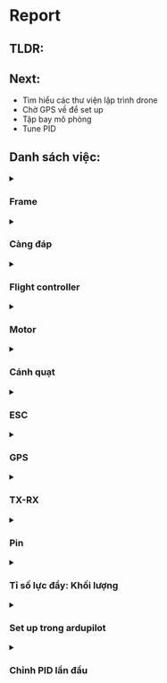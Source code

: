 # Report
## TLDR:

## Next:
- Tìm hiểu các thư viện lập trình drone
- Chờ GPS về để set up
- Tập bay mô phỏng
- Tune PID
## Danh sách việc:
<details>
  <summary><h3>Frame</h3></summary>
  <details>
  <summary> Frame chính ✔️</summary>
    <p>  <a href="https://dronenodes.com/drone-frame-racing-freestyle/">Thông số của khung</a></p>
    <ul>
      <li>Kích thước khung: 5 inch (vì được sử dụng rộng rãi và phù hợp cho nhiều mục đích khác nhau.</li>
      <li>Chất liệu: Carbon (Nhẹ và cứng)</li>
      <li>Số cánh: 4 cánh (Số cánh chẵn để dễ cân bằng. 4 là số cánh tối thiểu)</li>
      <li>Layout: Hybrid X (Kết hợp giữa layout H và X. Thân dài hơn -&gt; Chứa được nhiều thiết bị hơn.</li>
    </ul>
    <p>→ Bộ khung sử dụng là One Source V3</p>
    <img src=https://user-images.githubusercontent.com/103067723/178774941-aaa1fdd0-b002-40c5-886a-adcef3b2388e.png>

  </details>
  
  <details>
  <summary> Khung 3D cho GPS ✔️</summary>
  <p>Tham khảo từ <a href="https://www.thingiverse.com/thing:4813320">đây</a></p>
  </details>
  
  <details>
  <summary> Khung 3D để giữ Node MCU ❌</summary>
  Soon...
  </details>

</details>

<details>
  <summary><h3>Càng đáp</h3></summary>
  
  <details>
  <summary>Tiêu chí</summary>
  Soon...
  </details>
  
  <details>
  <summary>Thiết kế</summary>
  <img src=https://user-images.githubusercontent.com/103067723/178806189-90544d5b-d69c-4258-a1de-c601da0d4497.png>

  </details>
  
  <details>
  <summary>Kiểm tra độ cứng vững ❌</summary>
  Soon...
  </details>
</details>

<details>
  <summary><h3>Flight controller</h3></summary>
  
  <details>
  <summary>Yêu cầu tính năng ❌</summary>
  <ul>
      <li>Chạy được ArduPilot</li>
      <li>Có các cảm biến: GYRO, Compass, GPS, Baro</li>
      <li>Có thể kết nối với GCS</li>
      <li>Có các cổng dư để kết nối trong trường hợp thiếu</li>
      <li>Kết nối được với bo nhúng</li>
    </ul>
  </details>
  
  <details>
  <summary>Thông số của FC ✔️</summary>
    <p> FC: <a href="https://nexshop.vn/mamba-dji-f405-mk2-flight-controller-30.530.5mm-p37057191.html">Mamba DJI F405 MK2</a></p>
    <ul>
      <li>GYRO: MPU6000</li>
      <li>Barometer: Yes</li>
      <li>Uarts: 6Set</li>
      <li>Input: 3~6S Lipo (12.6~25.2V)</li>
    </ul>
  </details>
  

</details>

<details>
  <summary><h3>Motor</h3></summary>
  
  <details markdown="1">
  <summary>Glossary ✔️</summary>
   <ul>
      <li>kV</li>
      <p>Là đại lượng được quy ước: X Kv nghĩa là động cơ sẽ xoay với tốc độ X rpm dưới điện áp 1 volt.</p>
      <img src=https://user-images.githubusercontent.com/103067723/178641065-6ecfea47-c529-4dcd-8776-d30d61a64564.png> <br>
      <img src=https://user-images.githubusercontent.com/103067723/178641126-1db040d0-3a88-4e04-ad0b-d8f3962e0656.png>
      <p>Nhìn chung, với Kv càng thấp thì động cơ sẽ tạo torque càng cao.</p>
      <li>Motor size</li>
      <p>Ký hiệu kích thước của stator, được viết dưới dạng XXYY, trong đó XX là bề rộng của stator, còn YY là chiều cao
          YY càng cao, drone sẽ có top speed cao hơn, và điều khiển ở tốc độ thấp khó khăn hơn
          XX càng cao, drone sẽ có top speed thấp hơn, và điều khiển ở tốc độ thấp dễ dàng hơn</p>
    </ul> 
    
  </details>
  
  <details>
  <summary>Chọn motor ✔️</summary>
  <img src=https://user-images.githubusercontent.com/103067723/178643994-f6fc1446-67d6-4324-bfce-2192ba27b931.png>
  <p>Dựa theo bảng hướng dẫn, vì frame ta đang dùng là frame 5 inch, nên chọn motor có kích thước 2204 - 2206; kv 2300-2700 → Chọn motor Performante 2207 - 1750KV Motor AMAXinno T-Bell </p>
  <p>Phần tính toán liên quan đến motor sẽ được đề cập ở mục sau.</p>
  </details>
  
</details>

<details>
  <summary><h3>Cánh quạt</h3></summary>
  
  <ul>
      <li>Ký hiệu ✔️</li>
      <p> L x P x B hoặc LLPP x B (Length, Pitch, số Blade)</p>
      <li>Nhận xét chung ❌</li>
      <p>Cánh quạt có độ vát (pitch) thấp sẽ xoay nhanh hơn, nhưng lực đẩy tiến về phía trước yếu hơn.</p>
      <p>Cánh quạt có độ vát (pitch) cao sẽ có nhiều lực đẩy hơn, đồng nghĩa với tốc độ cao hơn, nhưng điều khiển cũng khó hơn</p>
      <p>Số cánh càng ít thì tốc độ quay càng nhanh, tốn ít năng lượng và hoạt động hiệu quả hơn.</p>
      <p> </p>
  </ul> 
</details>

<details>
  <summary><h3>ESC</h3></summary>
  
  <details>
  <summary>Cách chọn ESC ✔️</summary>
    <p> Ở chế độ max, motor chỉ tốn 80% dòng điện so với mặt đất <a href="https://dronenodes.com/drone-esc-electronic-speed-controller/">Tham Khảo tại đây</a></p>
    <p> Motor max 4S là 40A dưới mặt đất -> 32A trên cao </p>
    <p> Hệ số an toàn giữa ESC và motor nên nằm trong khoảng 1.2 đến 1.5ESC từ 38.4A -> 48A </p>
    <p> Chọn ESC VIVA 45A </p>
  </details>
  
  <details>
  <summary>Thông số của ESC ✔️</summary>
    <p> ESC: <a href="https://www.team-blacksheep.com/products/prod:vivafpv4in1_60a_bl32">VIVA 45A</a></p>
    <ul>
      <li>Input voltage: 3-6S</li>
      <li>Burst current: 60A</li>
      <li>Constant current: 45A</li>
      <li>Input protocols: OneShot42, Multishot, DShot1200</li>
    </ul>
  </details>
  
  <details>
  <summary>Giao thức Dshot ✔️</summary>
    <p> Ưu điểm: </p>
    <ul>
      <li>Ko cần calib ESC</li>
      <li>Chống nhiễu tốt hơn, tín hiệu chính xác hơn</li>
      <li>Resolution = 2048 > 1000 so với các loại khác</li>
      <li>ESC có thể chọn ko đọc các tín hiệu lỗi</li>
    </ul>
    <p> Tốc độ: </p>
    <ul>
      <li>Dshot600 - 600 000 bit/s</li>
      <li>Dshot300</li>
      <li>Dshot150</li>
    </ul>
    <p> 1 package của DShot gồm 16 bit: </p>
    <img src=https://user-images.githubusercontent.com/103067723/178785263-11cda29f-20d4-4c0e-a52f-82c0133f5a2f.png>
    <ul>
      <li>11 bit cho giá trị throttle (2^11 = 2048)</li>
      <ul>
        <li>0 là disarm</li>
        <li>1-47 là special command</li>
        <li>Command 0-36 chỉ chạy khi motor ko xoay</li>
        <li>48-2048: giá trị throttle</li>
      </ul>
      <li>1 bit telemetry request</li>
      <ul>
        <li>Dùng để yêu cầu 1 thông tin nào đó trả về cho FC (vd tốc độ xoay, nhiệt độ, dòng, áp,..)</li>
        <li>Command số 42-47 là dành cho telemetry</li>
      </ul>
      <li>4 bit check sum</li>
      <ul>
        <li>Công thức:</li> <code>crc = (value ^ (value >> 4) ^ (value >> 8)) & 0x0F</code> <br>
        <li>Ví dụ: </li>
            <code>value  = 100000101100</code><br>
            <code>(>>4)  = 000010000010 # right shift value by 4</code><br>
            <code>(^)    = 100010101110 # XOR with value</code><br>
            <code>(>>8)  = 000000001000 # right shift value by 8</code><br>
            <code>(^)    = 100010100110 # XOR with previous XOR</code><br>
            <code>(0x0F) = 000000001111 # Mask 0x0F</code><br>
            <code>(&)    = 000000000110 # CRC</code>
      </ul>
    </ul>
    <p>Thời gian của mỗi frame giống nhau, nhưng hightime của bit 0 và 1 khác nhau</p>
    <img src=https://user-images.githubusercontent.com/103067723/178785377-1d52be1a-7bb2-49df-8e1d-9ea4330f93de.png>
    <p>-> Dễ tính toán duration (= 16 x frame)</p>
    <p>-> Tính giá trị của bit = cách đo từ rising edge và dừng lại ở falling edge</p>
    

  </details>
  
</details>

<details>
  <summary><h3>GPS</h3></summary>
  
  <details>
  <summary>Soon ✔️</summary>
  Soon...
  </details>
  
  <details>
  <summary>Soon ✔️</summary>
  Soon...
  </details>
  
  <details>
  <summary>Soo ❌</summary>
  Soon...
  </details>
</details>

<details>
  <summary><h3>TX-RX</h3></summary>
  
  <details>
  <summary>Yêu cầu tính năng</summary>
    <ul>
      <li>Kết nối được với FC</li>
      <li>Có nhiều channel cho những mode khác nhau</li>
    </ul>
  </details>
  
  <details>
  <summary>Thông số của TX-RX</summary>
    <p>TX-RX: <a href="https://www.multi-module.org/using-the-module/protocol-details/flysky-afhds2a">FlySky AFHDS 2A</a></p>
    <ul>
      <li>Kết nối với FC bằng SBUS</li>
      <li>Có 10 channel</li>
    </ul>
  </details>
  
</details>

<details>
  <summary><h3>Pin</h3></summary>
  
  <details> 
  <summary>Tính Pin</summary>
    <img src=https://user-images.githubusercontent.com/103067723/178789988-b07fd9ff-5b64-476c-98be-c60b96d92548.png>
    <p>Dựa theo bảng motor, ta có thể chọn 3S/4S với mAh từ 1000-1300mA</p>
    <p>Chọn pin 4S-1550mA-120C</p>
    <p>Motor dùng 32A *4 = 132A</p>
    <p>132/1550 = 85.16C</p>
    <p>-> Số C phải lớn hơn 85.16, pin hiện tại C=120</p>
    <p>-> Pin đã chọn phù hợp</p>
  </details>
  
</details>

<details>
  <summary><h3>Tỉ số lực đẩy: Khối lượng</h3></summary>
  
<table class="tg">
<thead>
  <tr>
    <th class="tg-0pky">   <br>Frame   </th>
    <th class="tg-0pky">   <br>145.1 g   </th>
    <th class="tg-0pky">   <br><a href="https://maltarotors.com/product/tbs-source-one-v3/"><span style="color:#905">Source</span></a>   </th>
  </tr>
</thead>
<tbody>
  <tr>
    <td class="tg-0pky">   <br>Motor   </td>
    <td class="tg-0pky">   <br>28x4 = 112 g   </td>
    <td class="tg-0pky">   <br>    </td>
  </tr>
  <tr>
    <td class="tg-0pky">   <br>Propeller   </td>
    <td class="tg-0pky">   <br>4.8x4 = 19.2 g   </td>
    <td class="tg-0pky">   <br><a href="https://fpvvietnam.com/AZURE-SFP"><span style="color:#905">Source</span></a>   </td>
  </tr>
  <tr>
    <td class="tg-0pky">   <br>ESC   </td>
    <td class="tg-0pky">   <br>16 g   </td>
    <td class="tg-0pky">   <br><a href="https://www.team-blacksheep.com/products/prod:vivafpv4in1_60a_bl32"><span style="color:#905">Source</span></a>   </td>
  </tr>
  <tr>
    <td class="tg-0pky">   <br>FC   </td>
    <td class="tg-0pky">   <br>7.5 g   </td>
    <td class="tg-0pky">   <br><a href="https://www.diatone.us/products/mb-f405-mk2-fc"><span style="color:#905">Source</span></a>   </td>
  </tr>
  <tr>
    <td class="tg-0pky">   <br>RX   </td>
    <td class="tg-0pky">   <br>16.1 g   </td>
    <td class="tg-0pky">   <br><a href="https://www.amazon.com/FS-iA6B-Receiver-Antenna-Compatible-FS-GT2E/dp/B07D35C6MQ"><span style="color:#905">Source</span></a>   </td>
  </tr>
  <tr>
    <td class="tg-0pky">   <br>Pi4   </td>
    <td class="tg-0pky">   <br>46 g   </td>
    <td class="tg-0pky">   <br>    </td>
  </tr>
  <tr>
    <td class="tg-0pky">   <br>Landing gear   </td>
    <td class="tg-0pky">   <br>    </td>
    <td class="tg-0pky">   <br>    </td>
  </tr>
  <tr>
    <td class="tg-0pky">   <br>    </td>
    <td class="tg-0pky">   <br>    </td>
    <td class="tg-0pky">   <br>    </td>
  </tr>
  <tr>
    <td class="tg-0pky">   <br>Total   </td>
    <td class="tg-0pky">   <br>About 400 g   </td>
    <td class="tg-0pky"></td>
  </tr>
</tbody>
</table>
  <p>Để drone có thể bay ổn định, tỉ số lực nâng/ cân nặng >=2 -> Lực nâng tối thiểu: 0.8 kg</p>
  <p>Lực nâng của motor theo công thức toán:</p>
  <img src=https://user-images.githubusercontent.com/103067723/178790912-6ce86cb1-1486-4fca-9528-912246508392.png>
  <p>Lực nâng của motor theo datasheet: 1.527*4 = 6.108 (kg) 
</details>

<details>
  <summary><h3>Set up trong ardupilot</h3></summary>
  
  <details>
  <summary>Soon ✔️</summary>
  Soon...
  </details>
  
  <details>
  <summary>Soon ✔️</summary>
  Soon...
  </details>
  
  <details>
  <summary>Soo ❌</summary>
  Soon...
  </details>
</details>

<details>
  <summary><h3>Chỉnh PID lần đầu</h3></summary>
  
  <details>
  <summary>Soon ✔️</summary>
  Soon...
  </details>
  
  <details>
  <summary>Soon ✔️</summary>
  Soon...
  </details>
  
  <details>
  <summary>Soo ❌</summary>
  Soon...
  </details>
</details>
